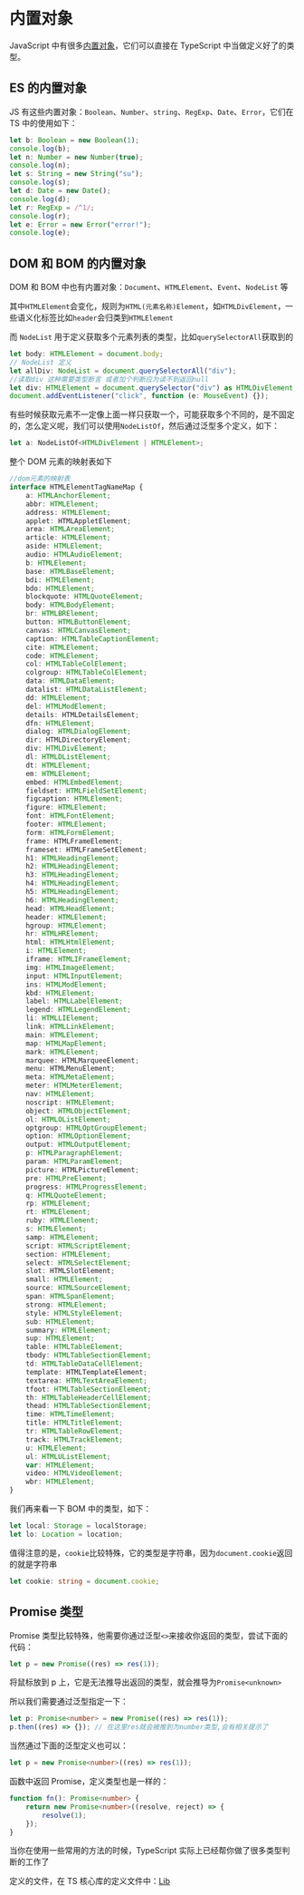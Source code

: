 # 内置对象

JavaScript 中有很多[内置对象](https://developer.mozilla.org/en-US/docs/Web/JavaScript/Reference/Global_Objects)，它们可以直接在 TypeScript 中当做定义好了的类型。

## ES 的内置对象

JS 有这些内置对象：`Boolean`、`Number`、`string`、`RegExp`、`Date`、`Error`，它们在 TS 中的使用如下：

```ts
let b: Boolean = new Boolean(1);
console.log(b);
let n: Number = new Number(true);
console.log(n);
let s: String = new String("su");
console.log(s);
let d: Date = new Date();
console.log(d);
let r: RegExp = /^1/;
console.log(r);
let e: Error = new Error("error!");
console.log(e);
```

## DOM 和 BOM 的内置对象

DOM 和 BOM 中也有内置对象：`Document`、`HTMLElement`、`Event`、`NodeList` 等

其中`HTMLElement`会变化，规则为`HTML(元素名称)Element`，如`HTMLDivElement`，一些语义化标签比如`header`会归类到`HTMLElement`

而 `NodeList` 用于定义获取多个元素列表的类型，比如`querySelectorAll`获取到的

```ts
let body: HTMLElement = document.body;
// NodeList 定义
let allDiv: NodeList = document.querySelectorAll("div");
//读取div 这种需要类型断言 或者加个判断应为读不到返回null
let div: HTMLElement = document.querySelector("div") as HTMLDivElement;
document.addEventListener("click", function (e: MouseEvent) {});
```

有些时候获取元素不一定像上面一样只获取一个，可能获取多个不同的，是不固定的，怎么定义呢，我们可以使用`NodeListOf`，然后通过泛型多个定义，如下：

```ts
let a: NodeListOf<HTMLDivElement | HTMLElement>;
```

整个 DOM 元素的映射表如下

```ts
//dom元素的映射表
interface HTMLElementTagNameMap {
	a: HTMLAnchorElement;
	abbr: HTMLElement;
	address: HTMLElement;
	applet: HTMLAppletElement;
	area: HTMLAreaElement;
	article: HTMLElement;
	aside: HTMLElement;
	audio: HTMLAudioElement;
	b: HTMLElement;
	base: HTMLBaseElement;
	bdi: HTMLElement;
	bdo: HTMLElement;
	blockquote: HTMLQuoteElement;
	body: HTMLBodyElement;
	br: HTMLBRElement;
	button: HTMLButtonElement;
	canvas: HTMLCanvasElement;
	caption: HTMLTableCaptionElement;
	cite: HTMLElement;
	code: HTMLElement;
	col: HTMLTableColElement;
	colgroup: HTMLTableColElement;
	data: HTMLDataElement;
	datalist: HTMLDataListElement;
	dd: HTMLElement;
	del: HTMLModElement;
	details: HTMLDetailsElement;
	dfn: HTMLElement;
	dialog: HTMLDialogElement;
	dir: HTMLDirectoryElement;
	div: HTMLDivElement;
	dl: HTMLDListElement;
	dt: HTMLElement;
	em: HTMLElement;
	embed: HTMLEmbedElement;
	fieldset: HTMLFieldSetElement;
	figcaption: HTMLElement;
	figure: HTMLElement;
	font: HTMLFontElement;
	footer: HTMLElement;
	form: HTMLFormElement;
	frame: HTMLFrameElement;
	frameset: HTMLFrameSetElement;
	h1: HTMLHeadingElement;
	h2: HTMLHeadingElement;
	h3: HTMLHeadingElement;
	h4: HTMLHeadingElement;
	h5: HTMLHeadingElement;
	h6: HTMLHeadingElement;
	head: HTMLHeadElement;
	header: HTMLElement;
	hgroup: HTMLElement;
	hr: HTMLHRElement;
	html: HTMLHtmlElement;
	i: HTMLElement;
	iframe: HTMLIFrameElement;
	img: HTMLImageElement;
	input: HTMLInputElement;
	ins: HTMLModElement;
	kbd: HTMLElement;
	label: HTMLLabelElement;
	legend: HTMLLegendElement;
	li: HTMLLIElement;
	link: HTMLLinkElement;
	main: HTMLElement;
	map: HTMLMapElement;
	mark: HTMLElement;
	marquee: HTMLMarqueeElement;
	menu: HTMLMenuElement;
	meta: HTMLMetaElement;
	meter: HTMLMeterElement;
	nav: HTMLElement;
	noscript: HTMLElement;
	object: HTMLObjectElement;
	ol: HTMLOListElement;
	optgroup: HTMLOptGroupElement;
	option: HTMLOptionElement;
	output: HTMLOutputElement;
	p: HTMLParagraphElement;
	param: HTMLParamElement;
	picture: HTMLPictureElement;
	pre: HTMLPreElement;
	progress: HTMLProgressElement;
	q: HTMLQuoteElement;
	rp: HTMLElement;
	rt: HTMLElement;
	ruby: HTMLElement;
	s: HTMLElement;
	samp: HTMLElement;
	script: HTMLScriptElement;
	section: HTMLElement;
	select: HTMLSelectElement;
	slot: HTMLSlotElement;
	small: HTMLElement;
	source: HTMLSourceElement;
	span: HTMLSpanElement;
	strong: HTMLElement;
	style: HTMLStyleElement;
	sub: HTMLElement;
	summary: HTMLElement;
	sup: HTMLElement;
	table: HTMLTableElement;
	tbody: HTMLTableSectionElement;
	td: HTMLTableDataCellElement;
	template: HTMLTemplateElement;
	textarea: HTMLTextAreaElement;
	tfoot: HTMLTableSectionElement;
	th: HTMLTableHeaderCellElement;
	thead: HTMLTableSectionElement;
	time: HTMLTimeElement;
	title: HTMLTitleElement;
	tr: HTMLTableRowElement;
	track: HTMLTrackElement;
	u: HTMLElement;
	ul: HTMLUListElement;
	var: HTMLElement;
	video: HTMLVideoElement;
	wbr: HTMLElement;
}
```

我们再来看一下 BOM 中的类型，如下：

```ts
let local: Storage = localStorage;
let lo: Location = location;
```

值得注意的是，`cookie`比较特殊，它的类型是字符串，因为`document.cookie`返回的就是字符串

```ts
let cookie: string = document.cookie;
```

## Promise 类型

Promise 类型比较特殊，他需要你通过泛型`<>`来接收你返回的类型，尝试下面的代码：

```ts
let p = new Promise((res) => res(1));
```

将鼠标放到 p 上，它是无法推导出返回的类型，就会推导为`Promise<unknown>`

所以我们需要通过泛型指定一下：

```ts
let p: Promise<number> = new Promise((res) => res(1));
p.then((res) => {}); // 在这里res就会被推到为number类型,会有相关提示了
```

当然通过下面的泛型定义也可以：

```ts
let p = new Promise<number>((res) => res(1));
```

函数中返回 Promise，定义类型也是一样的：

```ts
function fn(): Promise<number> {
	return new Promise<number>((resolve, reject) => {
		resolve(1);
	});
}
```

当你在使用一些常用的方法的时候，TypeScript 实际上已经帮你做了很多类型判断的工作了

定义的文件，在 TS 核心库的定义文件中：[Lib](https://github.com/Microsoft/TypeScript/tree/main/src/lib)

